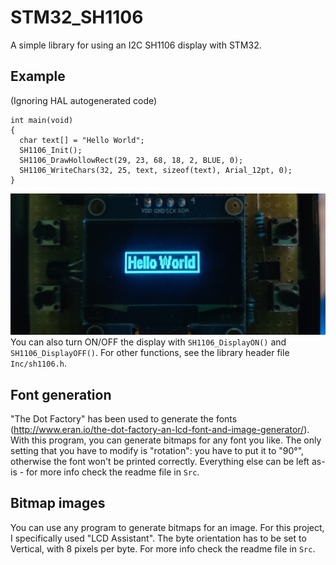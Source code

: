 # STM32_SH1106
A simple library for using an I2C SH1106 display with STM32.

## Example
(Ignoring HAL autogenerated code)
```
int main(void)
{
  char text[] = "Hello World";
  SH1106_Init();
  SH1106_DrawHollowRect(29, 23, 68, 18, 2, BLUE, 0);
  SH1106_WriteChars(32, 25, text, sizeof(text), Arial_12pt, 0);
}
```
![test](https://github.com/Kikkiu17/STM32_SH1106/blob/main/example_image.jpg?raw=true)
You can also turn ON/OFF the display with `SH1106_DisplayON()` and `SH1106_DisplayOFF()`. For other functions, see the library header file `Inc/sh1106.h`.

## Font generation
"The Dot Factory" has been used to generate the fonts (http://www.eran.io/the-dot-factory-an-lcd-font-and-image-generator/). With this program, you can generate bitmaps for any font you like. The only setting that you have to modify is "rotation": you have to put it to "90°", otherwise the font won't be printed correctly. Everything else can be left as-is - for more info check the readme file in `Src`.

## Bitmap images
You can use any program to generate bitmaps for an image. For this project, I specifically used "LCD Assistant". The byte orientation has to be set to Vertical, with 8 pixels per byte. For more info check the readme file in `Src`.
